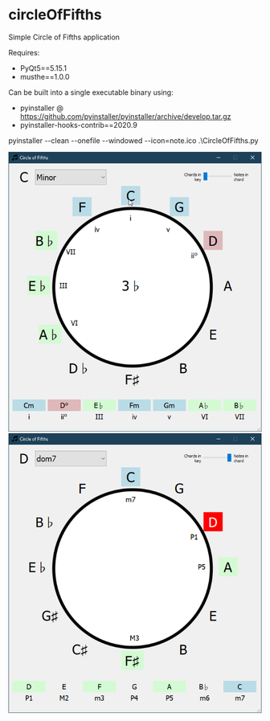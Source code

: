 # circleOfFifths
Simple Circle of Fifths application

Requires:
- PyQt5==5.15.1
- musthe==1.0.0

Can be built into a single executable binary using:
- pyinstaller @ https://github.com/pyinstaller/pyinstaller/archive/develop.tar.gz
- pyinstaller-hooks-contrib==2020.9

 pyinstaller --clean --onefile --windowed --icon=note.ico .\CircleOfFifths.py

![Chords in key mode](/screenshot.png)
![Notes in chord mode](/screenshot2.png)
